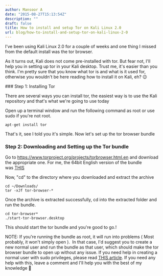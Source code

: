 ```yaml
---
author: Mansoor A
date: "2015-08-27T15:13:54Z"
description: ""
draft: false
title: How to install and setup Tor on Kali Linux 2.0
url: blog/how-to-install-and-setup-tor-on-kali-linux-2-0
---
```



I've been using Kali Linux 2.0 for a couple of weeks and one thing I missed from the default install was the tor browser.

As it turns out, Kali does not come pre-installed with tor. But fear not, I'll help you in setting up tor in your Kali desktop. Trust me, it's easier than you think. I'm pretty sure that you know what tor is and what is it used for, otherwise you wouldn't be here reading how to install it on Kali, eh? 😉

### Step 1: Installing Tor

There are several ways you can install tor, the easiest way is to use the Kali repository and that's what we're going to use today

Open up a terminal window and run the following command as root or use sudo if you're not root.

```shell
apt-get install tor
```

That's it, see I told you it's simple. Now let's set up the tor browser bundle

### Step 2: Downloading and Setting up the Tor bundle

Go to <a href="https://www.torproject.org/projects/torbrowser.html.en" target="_blank">https://www.torproject.org/projects/torbrowser.html.en</a> and download the appropriate one. For me, the 64bit English version of the bundle was <a href="https://www.torproject.org/dist/torbrowser/5.0.1/tor-browser-linux64-5.0.1_en-US.tar.xz" target="_blank">THIS</a>

Now, "cd" to the directory where you downloaded and extract the archive

```shell
cd ~/Downloads/
tar -xJf tor-browser-*
```
Once the archive is extracted successfully, cd into the extracted folder and run the bundle.

```
cd tor-browser*
./start-tor-browser.desktop
```

This should start the tor bundle and you're good to go.!

NOTE: If you're running the bundle as root, it will run into problems ( Most probably, it won't simply open ).  In that case, I'd suggest you to create a new normal user and run the bundle as that user, which should make the tor browser bundle to open up without any issue. If you need help in creating a normal user with sudo privileges, please read <a href="http://esc.sh/blog/how-to-create-new-normal-user-with-sudo/" target="_blank">THIS article</a>. If you need any help with this, leave a comment and I'll help you with the best of my knowledge 🙂

